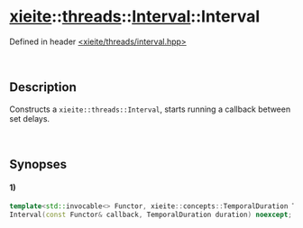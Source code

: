 # [xieite](../../../../../../xieite.md)\:\:[threads](../../../../../../threads.md)\:\:[Interval](../../../../interval.md)\:\:Interval
Defined in header [<xieite/threads/interval.hpp>](../../../../../../../include/xieite/threads/interval.hpp)

&nbsp;

## Description
Constructs a `xieite::threads::Interval`, starts running a callback between set delays.

&nbsp;

## Synopses
#### 1)
```cpp
template<std::invocable<> Functor, xieite::concepts::TemporalDuration TemporalDuration>
Interval(const Functor& callback, TemporalDuration duration) noexcept;
```
